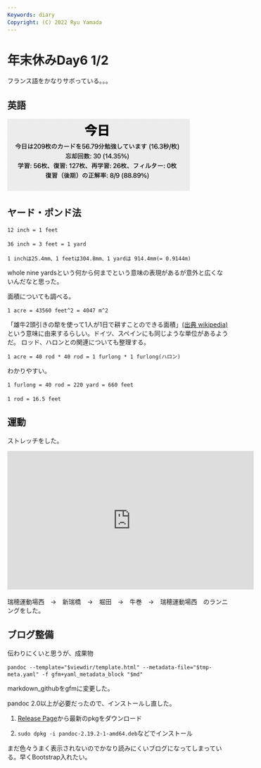 ```yaml
---
Keywords: diary
Copyright: (C) 2022 Ryu Yamada
---
```



# 年末休みDay6 1/2

フランス語をかなりサボっている。。。

## 英語
![スクリーンショット 2023-01-02 15.47.25](file_hHCq__0lE.png)

## ヤード・ポンド法
```
12 inch = 1 feet

36 inch = 3 feet = 1 yard

1 inchは25.4mm、1 feetは304.8mm、1 yardは 914.4mm(= 0.9144m)
```

whole nine yardsという何から何までという意味の表現があるが意外と広くないんだなと思った。

面積についても調べる。

~~~~~~~
1 acre = 43560 feet^2 = 4047 m^2
~~~~~~~

「雄牛2頭引きの犂を使って1人が1日で耕すことのできる面積」[(出典 wikipedia)](https://ja.wikipedia.org/wiki/%E3%82%A8%E3%83%BC%E3%82%AB%E3%83%BC)という意味に由来するらしい。ドイツ、スペインにも同じような単位があるようだ。
ロッド、ハロンとの関連についても整理する。

~~~~~~~
1 acre = 40 rod * 40 rod = 1 furlong * 1 furlong(ハロン)
~~~~~~~

わかりやすい。

~~~~~~~
1 furlong = 40 rod = 220 yard = 660 feet

1 rod = 16.5 feet
~~~~~~~

## 運動
ストレッチをした。
<iframe width="560" height="315" src="https://www.youtube.com/embed/Re5FPU5_37g" title="YouTube video player" frameborder="0" allow="accelerometer; autoplay; clipboard-write; encrypted-media; gyroscope; picture-in-picture" allowfullscreen></iframe>



瑞穂運動場西　→　新瑞橋　→　堀田　→　牛巻　→　瑞穂運動場西　のランニングをした。

 
## ブログ整備

伝わりにくいと思うが、成果物
```
pandoc --template="$viewdir/template.html" --metadata-file="$tmp-meta.yaml" -f gfm+yaml_metadata_block "$md"
```

markdown_githubをgfmに変更した。

pandoc 2.0以上が必要だったので、インストールし直した。

1. [Release Page](https://github.com/jgm/pandoc/releases)から最新のpkgをダウンロード

2. `sudo dpkg -i pandoc-2.19.2-1-amd64.deb`などでインストール


まだ色々うまく表示されないのでかなり読みにくいブログになってしまっている。早くBootstrap入れたい。